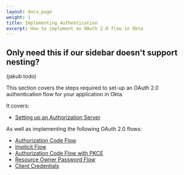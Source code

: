 ```yaml
---
layout: docs_page
weight: 1
title: Implementing Authentication
excerpt: How to implement an OAuth 2.0 flow in Okta
---
```


## Only need this if our sidebar doesn't support nesting?

(jakub.todo)

This section covers the steps required to set-up an OAuth 2.0 authentication flow for your application in Okta. 

It covers:

* [Setting up an Authorization Server](set-up-authz-server)

As well as implementing the following OAuth 2.0 flows: 

* [Authorization Code Flow](auth-code)
* [Implicit Flow](implicit)
* [Authorization Code Flow with PKCE](auth-code-pkce)
* [Resource Owner Password Flow](password)
* [Client Credentials](client-creds)
